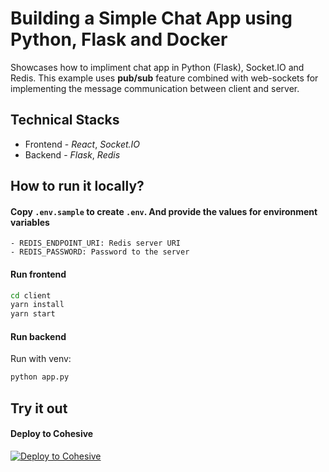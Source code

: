 # Building a Simple Chat App using Python, Flask and Docker

Showcases how to impliment chat app in Python (Flask), Socket.IO and Redis. This example uses **pub/sub** feature combined with web-sockets for implementing the message communication between client and server.


## Technical Stacks

- Frontend - _React_, _Socket.IO_
- Backend - _Flask_, _Redis_



## How to run it locally?

#### Copy `.env.sample` to create `.env`. And provide the values for environment variables

    - REDIS_ENDPOINT_URI: Redis server URI
    - REDIS_PASSWORD: Password to the server

#### Run frontend

```sh
cd client
yarn install
yarn start
```

#### Run backend

Run with venv:

```sh
python app.py
```

## Try it out

#### Deploy to Cohesive

<p>
    <a href="https://docs.cohesive.so/learn-cohesive/how-cohesive-works/cohesive-installation-using-cli" target="_blank">
        <img src="https://github.com/collabnix/python-docker-chat/blob/master/cohesive_logo.png" alt="Deploy to Cohesive" />
    </a>
</p>


